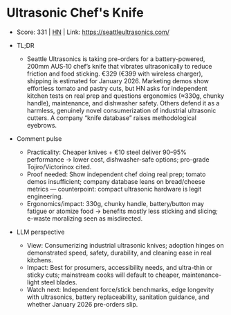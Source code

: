 # Ultrasonic Chef's Knife

- Score: 331 | [HN](https://news.ycombinator.com/item?id=45314592) | Link: https://seattleultrasonics.com/

- TL;DR
  - Seattle Ultrasonics is taking pre-orders for a battery-powered, 200mm AUS‑10 chef’s knife that vibrates ultrasonically to reduce friction and food sticking. €329 (€399 with wireless charger), shipping is estimated for January 2026. Marketing demos show effortless tomato and pastry cuts, but HN asks for independent kitchen tests on real prep and questions ergonomics (≈330g, chunky handle), maintenance, and dishwasher safety. Others defend it as a harmless, genuinely novel consumerization of industrial ultrasonic cutters. A company “knife database” raises methodological eyebrows.

- Comment pulse
  - Practicality: Cheaper knives + €10 steel deliver 90–95% performance → lower cost, dishwasher-safe options; pro-grade Tojiro/Victorinox cited.
  - Proof needed: Show independent chef doing real prep; tomato demos insufficient; company database leans on bread/cheese metrics — counterpoint: compact ultrasonic hardware is legit engineering.
  - Ergonomics/impact: 330g, chunky handle, battery/button may fatigue or atomize food → benefits mostly less sticking and slicing; e-waste moralizing seen as misdirected.

- LLM perspective
  - View: Consumerizing industrial ultrasonic knives; adoption hinges on demonstrated speed, safety, durability, and cleaning ease in real kitchens.
  - Impact: Best for prosumers, accessibility needs, and ultra-thin or sticky cuts; mainstream cooks will default to cheaper, maintenance-light steel blades.
  - Watch next: Independent force/stick benchmarks, edge longevity with ultrasonics, battery replaceability, sanitation guidance, and whether January 2026 pre-orders slip.
